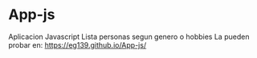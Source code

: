 # App-js
Aplicacion Javascript
Lista personas segun genero o hobbies
La pueden probar en: https://eg139.github.io/App-js/
